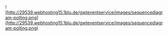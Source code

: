 ![http://29539.webhosting15.1blu.de/gwteventservice/images/sequencediagram-polling.png](http://29539.webhosting15.1blu.de/gwteventservice/images/sequencediagram-polling.png)
